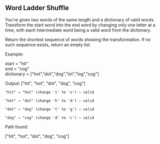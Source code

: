 ## Word Ladder Shuffle  

You're given two words of the same length and a dictionary of valid words. Transform the start word into the end word by changing only one letter at a time, with each intermediate word being a valid word from the dictionary.

Return the shortest sequence of words showing the transformation. If no such sequence exists, return an empty list.

Example:

start = "hit"  
end = "cog"  
dictionary = ["hot","dot","dog","lot","log","cog"]  

Output: ["hit", "hot", "dot", "dog", "cog"]

    "hit" → "hot" (change 'i' to 'o') — valid

    "hot" → "dot" (change 'h' to 'd') — valid

    "dot" → "dog" (change 't' to 'g') — valid

    "dog" → "cog" (change 'd' to 'c') — valid

Path found:

["hit", "hot", "dot", "dog", "cog"]
